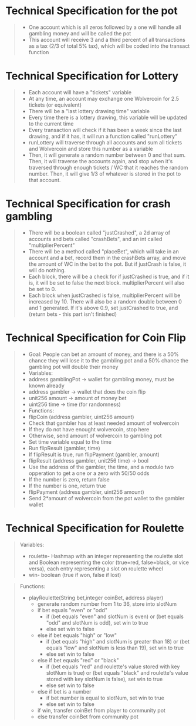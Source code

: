 # Technical Specification for the pot
> - One account which is all zeros followed by a one will handle all gambling money and will be called the pot
> - This account will receive 3 and a third percent of all transactions as a tax (2/3 of total 5% tax), which will be coded into the transact function

# Technical Specification for Lottery
> - Each account will have a "tickets" variable
> - At any time, an account may exchange one Wolvercoin for 2.5 tickets (or equivalent)
> - There will be a "last lottery drawing time" variable
> - Every time there is a lottery drawing, this variable will be updated to the current time
> - Every transaction will check if it has been a week since the last drawing, and if it has, it will run a function called "runLottery"
> - runLottery will traverse through all accounts and sum all tickets and Wolvercoin and store this number as a variable
> - Then, it will generate a random number between 0 and that sum. Then, it will traverse the accounts again, and stop when it's traversed through enough tickets / WC that it reaches the random number. Then, it will give 1/3 of whatever is stored in the pot to that account.

# Technical Specification for crash gambling
> - There will be a boolean called "justCrashed", a 2d array of accounts and bets called "crashBets", and an int called "multiplierPercent"
> - There will be a method called "placeBet", which will take in an account and a bet, record them in the crashBets array, and move the amount of WC in the bet to the pot. But if justCrash is false, it will do nothing.
> - Each block, there will be a check for if justCrashed is true, and if it is, it will be set to false the next block. multiplierPercent will also be set to 0.
> - Each block when justCrashed is false, multiplierPercent will be increased by 10. There will also be a random double between 0 and 1 generated. If it's above 0.9, set justCrashed to true, and (return bets - this part isn't finished)

# Technical Specification for Coin Flip 
> - Goal: People can bet an amount of money, and there is a 50% chance they will lose it to the gambling pot and a 50% chance the gambling pot will double their money
> - Variables:
> -   address gamblingPot -> wallet for gambling money, must be known already
> -   address gambler -> wallet that does the coin flip
> -   unit256 amount -> amount of money bet
> -   uint256 time -> time (for randomness)
> - Functions:
> - flipCoin (address gambler, uint256 amount)
> -   Check that gambler has at least needed amount of wolvercoin
> -   If they do not have enought wolvercoin, stop here
> -   Otherwise, send amount of wolvercoin to gambling pot
> -   Set time variable equal to the time
> -   Run flipResult (gambler, time)
> -   If flipResult is true, run flipPayment (gambler, amount)
> - flipResult (address gambler, unit256 time) -> bool
> -   Use the address of the gambler, the time, and a modulo two opperation to get a one or a zero with 50/50 odds
> -   If the number is zero, return false
> -   If the number is one, return true
> - flipPayment (address gambler, uint256 amount)
> -   Send 2*amount of wolvercoin from the pot wallet to the gambler wallet

# Technical Specification for Roulette 
> Variables:
> - roulette- Hashmap with an integer representing the roulette slot and Boolean representing the color (true=red, false=black, or vice versa), each entry representing a slot on roulette wheel
> - win- boolean (true if won, false if lost)

> Functions:
> - playRoulette(String bet,integer coinBet, address player)
>   - generate random number from 1 to 36, store into slotNum
>   - if bet equals "even" or "odd"  
>       - if (bet equals "even" and slotNum is even) or (bet equals "odd" and slotNum is odd), set win to true
>       - else set win to false
>   - else if bet equals "high" or "low"
>       - if (bet equals "high" and slotNum is greater than 18) or (bet equals "low" and slotNum is less than 19), set win to true
>       - else set win to false
>   - else if bet equals "red" or "black"
>       - if (bet equals "red" and roulette's value stored with key slotNum is true) or (bet equals "black" and roulette's value stored with key slotNum is false), set win to true
>       - else set win to false
>   - else if bet is a number
>       - if bet number is equal to slotNum, set win to true
>       - else set win to false
>   - if win, transfer coinBet from player to community pot
>   - else transfer coinBet from community pot